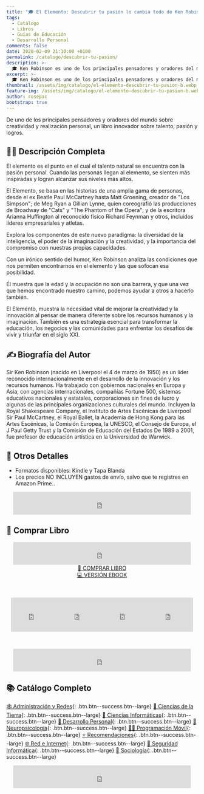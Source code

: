 ```yaml
---
title: "🎓 El Elemento: Descubrir tu pasión lo cambia todo de Ken Robinson"
tags:
  - Catálogo
  - Libros
  - Guías de Educación
  - Desarrollo Personal
comments: false
date: 2020-02-09 21:10:00 +0100
permalink: /catalogo/descubrir-tu-pasion/
description: >-
  🎓 Ken Robinson es uno de los principales pensadores y oradores del mundo sobre creatividad y realización personal, El Elemento: Descubrir tu pasión lo cambia todo es un libro innovador sobre talento y pasión.
excerpt: >-
  🎓 Ken Robinson es uno de los principales pensadores y oradores del mundo sobre creatividad y realización personal, El Elemento: Descubrir tu pasión lo cambia todo es un libro innovador sobre talento y pasión.
thumbnail: /assets/img/catalogo/el-elemento-descubrir-tu-pasion-b.webp
feature-img: /assets/img/catalogo/el-elemento-descubrir-tu-pasion-b.webp
author: rosepac
bootstrap: true
---
```


De uno de los principales pensadores y oradores del mundo sobre creatividad y realización personal, un libro innovador sobre talento, pasión y logros.

## 🙋‍♀️ Descripci&oacute;n Completa

El elemento es el punto en el cual el talento natural se encuentra con la pasión personal. Cuando las personas llegan al elemento, se sienten más inspiradas y logran alcanzar sus niveles más altos.

El Elemento, se basa en las historias de una amplia gama de personas, desde el ex Beatle Paul McCartney hasta Matt Groening, creador de "Los Simpson"; de Meg Ryan a Gillian Lynne, quien coreografió las producciones de Broadway de "Cats" y "The Phantom of the Opera"; y de la escritora Arianna Huffington al reconocido físico Richard Feynman y otros, incluidos líderes empresariales y atletas.

Explora los componentes de este nuevo paradigma: la diversidad de la inteligencia, el poder de la imaginación y la creatividad, y la importancia del compromiso con nuestras propias capacidades.

Con un irónico sentido del humor, Ken Robinson analiza las condiciones que nos permiten encontrarnos en el elemento y las que sofocan esa posibilidad.

Él muestra que la edad y la ocupación no son una barrera, y que una vez que hemos encontrado nuestro camino, podemos ayudar a otros a hacerlo también.

El Elemento, muestra la necesidad vital de mejorar la creatividad y la innovación al pensar de manera diferente sobre los recursos humanos y la imaginación. También es una estrategia esencial para transformar la educación, los negocios y las comunidades para enfrentar los desafíos de vivir y triunfar en el siglo XXI.

## ✍ Biografía del Autor

Sir Ken Robinson (nacido en Liverpool el 4 de marzo de 1950) es un líder reconocido internacionalmente en el desarrollo de la innovación y los recursos humanos. Ha trabajado con gobiernos nacionales en Europa y Asia, con agencias internacionales, compañías Fortune 500, sistemas educativos nacionales y estatales, corporaciones sin fines de lucro y algunas de las principales organizaciones culturales del mundo. Incluyen la Royal Shakespeare Company, el Instituto de Artes Escénicas de Liverpool Sir Paul McCartney, el Royal Ballet, la Academia de Hong Kong para las Artes Escénicas, la Comisión Europea, la UNESCO, el Consejo de Europa, el J Paul Getty Trust y la Comisión de Educación del Estados De 1989 a 2001, fue profesor de educación artística en la Universidad de Warwick.

## 📝 Otros Detalles

* Formatos disponibles: Kindle y Tapa Blanda
* Los precios NO INCLUYEN gastos de envío, salvo que te registres en Amazon Prime..

<center><iframe src="https://rcm-eu.amazon-adsystem.com/e/cm?o=30&amp;p=48&amp;l=ur1&amp;category=premium&amp;banner=1E7ZEBFW3E0G3W1WXZ82&amp;f=ifr&amp;linkID=36c6741f8667c2eb2286cb8ca0062ecb&amp;t=ciberninjas07-21&amp;tracking_id=ciberninjas07-21" width="468" height="60" scrolling="no" border="0" marginwidth="0" style="border:none;" frameborder="0"></iframe></center>

## 💖 Comprar Libro

<center><iframe src="https://rcm-eu.amazon-adsystem.com/e/cm?o=30&amp;p=13&amp;l=ur1&amp;category=gift_certificates&amp;banner=0YM2726C1ESR66Q7QG02&amp;f=ifr&amp;linkID=b74ea8b6b0434619f53785a367d3de3d&amp;t=ciberninjas07-21&amp;tracking_id=ciberninjas07-21" width="468" height="60" scrolling="no" border="0" marginwidth="0" style="border:none;" frameborder="0"></iframe></center>

<center><a class="btn btn--warning btn--large" title="El Elemento: Descubrir tu pasión lo cambia todo de Ken Robinson | Ciberninjas" href="https://amzn.to/2S9RL6K" target="_blank">📓 COMPRAR LIBRO</a></center>

<center><a class="btn btn--warning btn--large" title="El Elemento: Descubrir tu pasión lo cambia todo de Ken Robinson | Ciberninjas" href="https://amzn.to/31EjNul" target="_blank">💻 VERSI&Oacute;N EBOOK</a></center>

&nbsp;

<center><iframe src="https://rcm-eu.amazon-adsystem.com/e/cm?o=30&amp;p=20&amp;l=ur1&amp;category=kindle&amp;banner=0K8KMRM0NM2Y5A191Z02&amp;f=ifr&amp;linkID=211f5ada1acf9b558138a9115015fccc&amp;t=ciberninjas07-21&amp;tracking_id=ciberninjas07-21" width="120" height="90" scrolling="no" border="0" marginwidth="0" style="border:none;" frameborder="0"></iframe><iframe src="https://rcm-eu.amazon-adsystem.com/e/cm?o=30&amp;p=20&amp;l=ur1&amp;category=kindle&amp;banner=1MY6V4BGBKF24MPVQ382&amp;f=ifr&amp;linkID=bc72cdf8c85667d9cf8d99ac40b234cf&amp;t=ciberninjas07-21&amp;tracking_id=ciberninjas07-21" width="120" height="90" scrolling="no" border="0" marginwidth="0" style="border:none;" frameborder="0"></iframe><iframe src="https://rcm-eu.amazon-adsystem.com/e/cm?o=30&amp;p=20&amp;l=ur1&amp;category=fire_tablets&amp;banner=09F0X29YE5A28P2Z02G2&amp;f=ifr&amp;linkID=99987810c2d699e6b1a4becf63ee659b&amp;t=ciberninjas07-21&amp;tracking_id=ciberninjas07-21" width="120" height="90" scrolling="no" border="0" marginwidth="0" style="border:none;" frameborder="0"></iframe><iframe src="https://rcm-eu.amazon-adsystem.com/e/cm?o=30&amp;p=20&amp;l=ur1&amp;category=kindle_oasis&amp;banner=0NJNYNMJ9TB937AZFHG2&amp;f=ifr&amp;linkID=a42c1c2fd452f496c7105f18b28d8c61&amp;t=ciberninjas07-21&amp;tracking_id=ciberninjas07-21" width="120" height="90" scrolling="no" border="0" marginwidth="0" style="border:none;" frameborder="0"></iframe></center>

&nbsp;

<center><iframe src="https://rcm-eu.amazon-adsystem.com/e/cm?o=30&amp;p=13&amp;l=ur1&amp;category=kindlestore&amp;banner=0P95N768FCV2P0732CG2&amp;f=ifr&amp;linkID=75656190f347ab8c55ea09e0b6f57418&amp;t=ciberninjas07-21&amp;tracking_id=ciberninjas07-21" width="468" height="60" scrolling="no" border="0" marginwidth="0" style="border:none;" frameborder="0"></iframe></center>

## 📚 Cat&aacute;logo Completo

[🕸 Administraci&oacute;n y Redes](/categoria/#administración-y-redes "Libros de Redes y Administración"){: .btn.btn--success.btn--large} [🌄 Ciencias de la Tierra](/categoria/#ciencias-de-la-tierra "Libros de Categoría de Ciencias de la Tierra"){: .btn.btn--success.btn--large} [🔬 Ciencias Informáticas](/categoria/#ciencias-informáticas "Libros de Categoría Ciencias Informáticas"){: .btn.btn--success.btn--large} [💪 Desarrollo Personal](/categoria/#desarrollo-personal "Libros de Categoría Desarrollo Personal"){: .btn.btn--success.btn--large} [🧠 Neuropsicología](/categoria/#neuropsicología "Libros relacionados con la neurociencia y la psicología"){: .btn.btn--success.btn--large} [👨‍💻 Programación Móvil](/categoria/#programación-móvil "Libros de Frameworks de Creación de Aplicaciones Móviles Multiplataforma"){: .btn.btn--success.btn--large} [⭐ Recomendaciones](/categoria/#recomendaciones "Libros recomendados por diferentes personajes famosos de influencia"){: .btn.btn--success.btn--large} [🌐 Red e Internet](/categoria/#red-e-internet "Libros en relación a las Redes e Internet"){: .btn.btn--success.btn--large} [🔐 Seguridad Inform&aacute;tica](/categoria/#seguridad-inform%C3%A1tica "Libros de Categoría Seguridad Informática"){: .btn.btn--success.btn--large} [🤼 Sociología](/categoria/#sociología "Libros de Categoría Sociología"){: .btn.btn--success.btn--large}

<center><iframe src="https://rcm-eu.amazon-adsystem.com/e/cm?o=30&amp;p=13&amp;l=ur1&amp;category=libros&amp;banner=16R3XS8RQ89N3YJR4B02&amp;f=ifr&amp;linkID=56cd664728c9a7de32cbacd0aafc13ca&amp;t=ciberninjas07-21&amp;tracking_id=ciberninjas07-21" width="468" height="60" scrolling="no" border="0" marginwidth="0" style="border:none;" frameborder="0"></iframe></center>